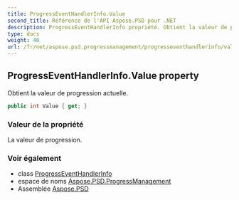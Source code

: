 ```yaml
---
title: ProgressEventHandlerInfo.Value
second_title: Référence de l'API Aspose.PSD pour .NET
description: ProgressEventHandlerInfo propriété. Obtient la valeur de progression actuelle.
type: docs
weight: 40
url: /fr/net/aspose.psd.progressmanagement/progresseventhandlerinfo/value/
---
```

## ProgressEventHandlerInfo.Value property

Obtient la valeur de progression actuelle.

```csharp
public int Value { get; }
```

### Valeur de la propriété

La valeur de progression.

### Voir également

* class [ProgressEventHandlerInfo](../)
* espace de noms [Aspose.PSD.ProgressManagement](../../progresseventhandlerinfo/)
* Assemblée [Aspose.PSD](../../../)


